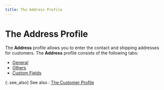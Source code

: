 ```yaml
---
title: The Address Profile
---
```


# The Address Profile


The **Address** profile allows you  to enter the contact and shipping addresses for customers. The **Address**  profile consists of the following tabs:

- [General]({{site.mc_baseurl}}/creating-a-customer/the-customer-profile-addresses/the-address-profile/the_address_profile_general.html)
- [Others]({{site.mc_baseurl}}/creating-a-customer/the-customer-profile-addresses/the-address-profile/the_address_profile_others.html)
- [Custom  Fields]({{site.mc_baseurl}}/creating-a-customer/the-customer-profile-addresses/the-address-profile/the_address_profile_custom_fields_customers.html)



{:.see_also}
See also
: [The Customer  Profile]({{site.mc_baseurl}}/creating-a-customer/the_customer_profile_steps.html)

